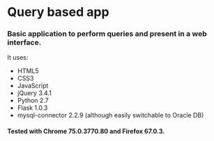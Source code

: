 # Query based app

### Basic application to perform queries and present in a web interface.

It uses:
- HTML5
- CSS3
- JavaScript
- jQuery 3.4.1
- Python 2.7
- Flask 1.0.3
- mysql-connector 2.2.9 (although easily switchable to Oracle DB)

#### Tested with Chrome 75.0.3770.80 and Firefox 67.0.3.
